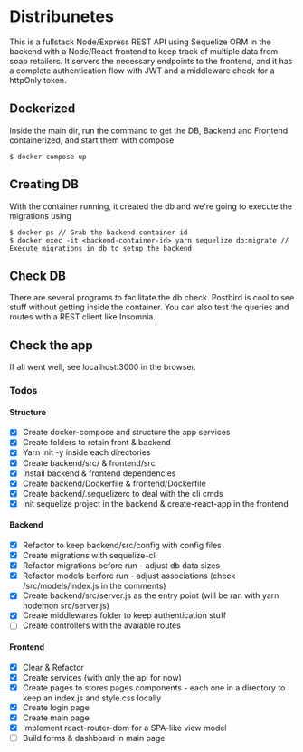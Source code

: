 # Distribunetes

This is a fullstack Node/Express REST API using Sequelize ORM in the backend with a Node/React frontend to keep track of multiple data from soap retailers. It servers the necessary endpoints to the frontend, and it has a complete authentication flow with JWT and a middleware check for a httpOnly token.

## Dockerized

Inside the main dir, run the command to get the DB, Backend and Frontend containerized, and start them with compose

	$ docker-compose up

## Creating DB

With the container running, it created the db and we're going to execute the migrations using

	$ docker ps // Grab the backend container id
	$ docker exec -it <backend-container-id> yarn sequelize db:migrate // Execute migrations in db to setup the backend

## Check DB

There are several programs to facilitate the db check. Postbird is cool to see stuff without getting inside the container. You can also test the queries and routes with a REST client like Insomnia.

## Check the app

If all went well, see localhost:3000 in the browser.

### Todos

#### Structure
- [x] Create docker-compose and structure the app services
- [x] Create folders to retain front & backend
- [x] Yarn init -y inside each directories
- [x] Create backend/src/ & frontend/src
- [x] Install backend & frontend dependencies
- [x] Create backend/Dockerfile & frontend/Dockerfile
- [x] Create backend/.sequelizerc to deal with the cli cmds
- [x] Init sequelize project in the backend & create-react-app in the frontend

#### Backend

- [x] Refactor to keep backend/src/config with config files
- [x] Create migrations with sequelize-cli
- [x] Refactor migrations before run - adjust db data sizes
- [x] Refactor models berfore run - adjust associations (check /src/models/index.js in the comments)
- [x] Create backend/src/server.js as the entry point (will be ran with yarn nodemon src/server.js)
- [x] Create middlewares folder to keep authentication stuff
- [ ] Create controllers with the avaiable routes

#### Frontend
- [x] Clear & Refactor
- [x] Create services (with only the api for now)
- [x] Create pages to stores pages components - each one in a directory to keep an index.js and style.css locally
- [x] Create login page
- [x] Create main page
- [x] Implement react-router-dom for a SPA-like view model
- [ ] Build forms & dashboard in main page